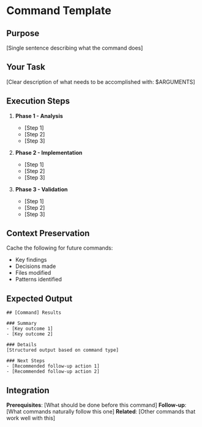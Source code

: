 # Command Template

## Purpose
[Single sentence describing what the command does]

## Your Task

[Clear description of what needs to be accomplished with: $ARGUMENTS]

## Execution Steps

1. **Phase 1 - Analysis**
   - [Step 1]
   - [Step 2]
   - [Step 3]

2. **Phase 2 - Implementation**
   - [Step 1]
   - [Step 2]
   - [Step 3]

3. **Phase 3 - Validation**
   - [Step 1]
   - [Step 2]
   - [Step 3]

## Context Preservation

Cache the following for future commands:
- Key findings
- Decisions made
- Files modified
- Patterns identified

## Expected Output

```
## [Command] Results

### Summary
- [Key outcome 1]
- [Key outcome 2]

### Details
[Structured output based on command type]

### Next Steps
- [Recommended follow-up action 1]
- [Recommended follow-up action 2]
```

## Integration

**Prerequisites**: [What should be done before this command]
**Follow-up**: [What commands naturally follow this one]
**Related**: [Other commands that work well with this]